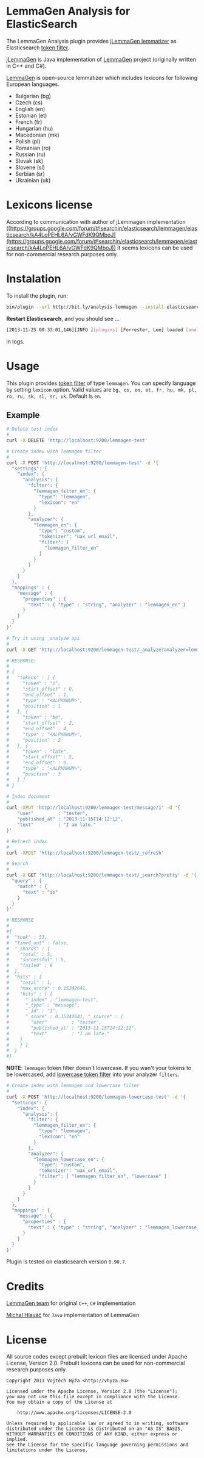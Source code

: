 LemmaGen Analysis for ElasticSearch
===================================

The LemmaGen Analysis plugin provides [jLemmaGen lemmatizer](https://bitbucket.org/hlavki/jlemmagen) as Elasticsearch [token filter](http://www.elasticsearch.org/guide/en/elasticsearch/reference/current/analysis-tokenfilters.html).

[jLemmaGen](https://bitbucket.org/hlavki/jlemmagen) is Java implementation of [LemmaGen](http://lemmatise.ijs.si/) project (originally written in C++ and C#).

[LemmaGen](http://lemmatise.ijs.si/) is open-source lemmatizer which includes lexicons for following European languages.

* Bulgarian (bg)
* Czech (cs)
* English (en)
* Estonian (et)
* French (fr)
* Hungarian (hu)
* Macedonian (mk)
* Polish (pl)
* Romanian (ro)
* Russian (ru)
* Slovak (sk)
* Slovene (sl)
* Serbian (sr)
* Ukrainian (uk)

Lexicons license
================
According to communication with author of jLemmagen implementation ([https://groups.google.com/forum/#!searchin/elasticsearch/lemmagen/elasticsearch/kA4LoPEHL6A/vGWFdK9QMboJ](https://groups.google.com/forum/#!searchin/elasticsearch/lemmagen/elasticsearch/kA4LoPEHL6A/vGWFdK9QMboJ)) it seems lexicons can be used for non-commercial research purposes only.


Instalation
===========

To install the plugin, run:

```bash
bin/plugin --url http://bit.ly/analysis-lemmagen --install elasticsearch-analysis-lemmagen
```


**Restart Elasticsearch**, and you should see ...

```bash
[2013-11-25 00:33:01,146][INFO ][plugins] [Forrester, Lee] loaded [analysis-lemmagen], sites []
```

in logs.

Usage
=====

This plugin provides [token filter](http://www.elasticsearch.org/guide/en/elasticsearch/reference/current/analysis-tokenfilters.html) of type `lemmagen`. You can specify language by setting `lexicon` option. Valid values are `bg, cs, en, et, fr, hu, mk, pl, ro, ru, sk, sl, sr, uk`. Default is `en`.

Example
-------
```bash
# Delete test index
#
curl -X DELETE 'http://localhost:9200/lemmagen-test'

# Create index with lemmagen filter 
#
curl -X POST 'http://localhost:9200/lemmagen-test' -d '{
  "settings": {
    "index": {
      "analysis": {
        "filter": {
          "lemmagen_filter_en": {
            "type": "lemmagen",
            "lexicon": "en"
          }
        },
        "analyzer": {
          "lemmagen_en": {
            "type": "custom",
            "tokenizer": "uax_url_email",
            "filter": [
              "lemmagen_filter_en"
            ]
          }
        }
      }
    }
  },
  "mappings" : {
    "message" : {
      "properties" : {
        "text" : { "type" : "string", "analyzer" : "lemmagen_en" }
      }
    }
  }
}'

# Try it using _analyze api
#
curl -X GET 'http://localhost:9200/lemmagen-test/_analyze?analyzer=lemmagen_en&pretty' -d 'I am late.'

# RESPONSE:
# 
# {
#   "tokens" : [ {
#     "token" : "i",
#     "start_offset" : 0,
#     "end_offset" : 1,
#     "type" : "<ALPHANUM>",
#     "position" : 1
#   }, {
#     "token" : "be",
#     "start_offset" : 2,
#     "end_offset" : 4,
#     "type" : "<ALPHANUM>",
#     "position" : 2
#   }, {
#     "token" : "late",
#     "start_offset" : 5,
#     "end_offset" : 9,
#     "type" : "<ALPHANUM>",
#     "position" : 3
#   } ]
# }

# Index document
#
curl -XPUT 'http://localhost:9200/lemmagen-test/message/1' -d '{
    "user"         : "tester",
    "published_at" : "2013-11-15T14:12:12",
    "text"         : "I am late."
}'

# Refresh index
#
curl -XPOST 'http://localhost:9200/lemmagen-test/_refresh'

# Search
#
curl -X GET 'http://localhost:9200/lemmagen-test/_search?pretty' -d '{
  "query" : {
    "match" : {
      "text" : "is"
    }
  }
}'

# RESPONSE
#
#{
#  "took" : 53,
#  "timed_out" : false,
#  "_shards" : {
#    "total" : 5,
#    "successful" : 5,
#    "failed" : 0
#  },
#  "hits" : {
#    "total" : 1,
#    "max_score" : 0.15342641,
#    "hits" : [ {
#      "_index" : "lemmagen-test",
#      "_type" : "message",
#      "_id" : "1",
#      "_score" : 0.15342641, "_source" : {
#        "user"         : "tester",
#        "published_at" : "2013-11-15T14:12:12",
#        "text"         : "I am late."
#    }
#    } ]
#  }
#}
```

**NOTE**: `lemmagen` token filter doesn't lowercase. If you wan't your tokens to be lowercased, add [lowercase token filter](http://www.elasticsearch.org/guide/en/elasticsearch/reference/current/analysis-lowercase-tokenfilter.html) into your analyzer `filters`.

```bash
# Create index with lemmagen and lowercase filter
#
curl -X POST 'http://localhost:9200/lemmagen-lowercase-test' -d '{
  "settings": {
    "index": {
      "analysis": {
        "filter": {
          "lemmagen_filter_en": {
            "type": "lemmagen",
            "lexicon": "en"
          }
        },
        "analyzer": {
          "lemmagen_lowercase_en": {
            "type": "custom",
            "tokenizer": "uax_url_email",
            "filter": [ "lemmagen_filter_en", "lowercase" ]
          }
        }
      }
    }
  },
  "mappings" : {
    "message" : {
      "properties" : {
        "text" : { "type" : "string", "analyzer" : "lemmagen_lowercase_en" }
      }
    }
  }
}'
```

Plugin is tested on elasticsearch version `0.90.7`.

Credits
=======

[LemmaGen team](http://lemmatise.ijs.si/Home/Contact) for original `C++`, `C#` implementation

[Michal Hlaváč](https://bitbucket.org/hlavki/jlemmagen) for `Java` implementation of LemmaGen

License
=======
All source codes except prebuilt lexicon files are licensed under Apache License, Version 2.0.
Prebuilt lexicons can be used for non-commercial research purposes only.

    Copyright 2013 Vojtěch Hýža <http://vhyza.eu>

    Licensed under the Apache License, Version 2.0 (the "License");
    you may not use this file except in compliance with the License.
    You may obtain a copy of the License at

        http://www.apache.org/licenses/LICENSE-2.0

    Unless required by applicable law or agreed to in writing, software
    distributed under the License is distributed on an "AS IS" BASIS,
    WITHOUT WARRANTIES OR CONDITIONS OF ANY KIND, either express or implied.
    See the License for the specific language governing permissions and
    limitations under the License.
